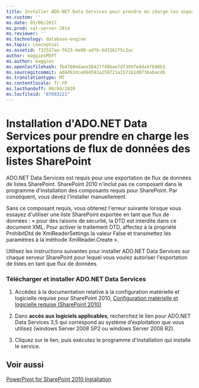 ```yaml
---
title: Installer ADO.NET Data Services pour prendre en charge les exportations de flux de données des listes SharePoint | Microsoft Docs
ms.custom: ''
ms.date: 03/06/2017
ms.prod: sql-server-2014
ms.reviewer: ''
ms.technology: database-engine
ms.topic: conceptual
ms.assetid: f32527ae-f623-4e08-adfb-6d3262f5c2ac
author: maggiesMSFT
ms.author: maggies
ms.openlocfilehash: fb47804daee38427f48baefdf3997edda5fb90b1
ms.sourcegitcommit: ad4d92dce894592a259721a1571b1d8736abacdb
ms.translationtype: MT
ms.contentlocale: fr-FR
ms.lasthandoff: 08/04/2020
ms.locfileid: "87603221"
---
```

# <a name="install-adonet-data-services-to-support-data-feed-exports-of-sharepoint-lists"></a>Installation d'ADO.NET Data Services pour prendre en charge les exportations de flux de données des listes SharePoint
  ADO.NET Data Services est requis pour une exportation de flux de données de listes SharePoint. SharePoint 2010 n'inclut pas ce composant dans le programme d'installation des composants requis pour SharePoint. Par conséquent, vous devez l'installer manuellement.  
  
 Sans ce composant requis, vous obtenez l'erreur suivante lorsque vous essayez d'utiliser une liste SharePoint exportée en tant que flux de données : « pour des raisons de sécurité, la DTD est interdite dans ce document XML. Pour activer le traitement DTD, affectez à la propriété ProhibitDtd de XmlReaderSettings la valeur False et transmettez les paramètres à la méthode XmlReader.Create ».  
  
 Utilisez les instructions suivantes pour installer ADO.NET Data Services sur chaque serveur SharePoint pour lequel vous voulez autoriser l'exportation de listes en tant que flux de données.  
  
### <a name="download-and-install-adonet-data-services"></a>Télécharger et installer ADO.NET Data Services  
  
1.  Accédez à la documentation relative à la configuration matérielle et logicielle requise pour SharePoint 2010, [Configuration matérielle et logicielle requise (SharePoint 2010)](https://go.microsoft.com/fwlink/?LinkId=169734)  
  
2.  Dans **accès aux logiciels applicables**, recherchez le lien pour ADO.NET Data Services 3,5 qui correspond au système d’exploitation que vous utilisez (windows Server 2008 SP2 ou windows Server 2008 R2).  
  
3.  Cliquez sur le lien, puis exécutez le programme d'installation qui installe le service.  
  
## <a name="see-also"></a>Voir aussi  
 [PowerPivot for SharePoint 2010 Installation](../../../2014/sql-server/install/powerpivot-for-sharepoint-2010-installation.md)  
  
  
